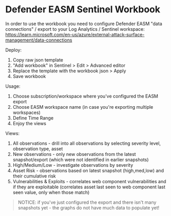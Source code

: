 # Defender EASM Sentinel Workbook

In order to use the workbook you need to configure Defender EASM "data connections" / export to your Log Analytics / Sentinel workspace: https://learn.microsoft.com/en-us/azure/external-attack-surface-management/data-connections

Deploy:
1. Copy raw json template
2. "Add workbook" in Sentinel > Edit > Advanced editor
3. Replace the template with the workbook json > Apply
4. Save workbook

Usage:
1. Choose subscription/workspace where you've configured the EASM export
2. Choose EASM workspace name (in case you're exporting multiple workspaces)
3. Define Time Range
4. Enjoy the views

Views:
1. All observations - drill into all observations by selecting severity level, observation type, asset
2. New observations - only new observations from the latest snapshot/export (which were not identified in earlier snapshots)
3. High/Medium/Low - investigate observations by severity
4. Asset Risk - observations based on latest snapshot (high,med,low) and their cumulative risk
5. Vulnerabilities & Exploits - correlates web component vulnerabilities and if they are exploitable (correlates asset last seen to web component last seen value, only when those match)

> NOTICE: if you've just configured the export and there isn't many snapshots yet - the graphs do not have much data to populate yet!

